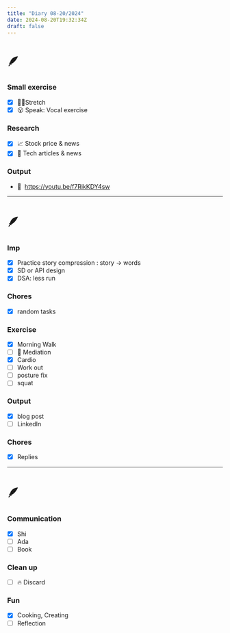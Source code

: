 ```yaml
---
title: "Diary 08-20/2024"  
date: 2024-08-20T19:32:34Z
draft: false
---
```


# 🪶

### Small exercise

- [x]  🧎‍♀️Stretch
- [x]  😮 Speak: Vocal exercise

### Research

- [x]  📈 Stock price & news
- [x]  👾 Tech articles & news

### Output

- 🎥  https://youtu.be/f7RikKDY4sw

---

# 🪶

### Imp

- [x]  Practice story compression : story → words
- [x]  SD or API design
- [x]  DSA: less run

### Chores

- [x]  random tasks

### Exercise

- [x]  Morning Walk
- [ ]  🧘 Mediation
- [x]  Cardio
- [ ]  Work out
- [ ]  posture fix
- [ ]  squat

### Output

- [x]  blog post
- [ ]  LinkedIn

### Chores

- [x]  Replies

---

# 🪶

### Communication

- [x]  Shi
- [ ]  Ada
- [ ]  Book

### Clean up

- [ ]  🔥 Discard

### Fun

- [x]  Cooking, Creating
- [ ]  Reflection